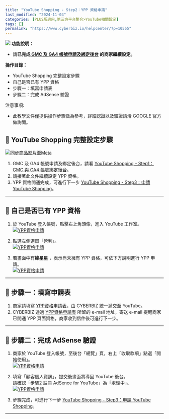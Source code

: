 ```yaml
---
title: "YouTube Shopping - Step2：YPP 資格申請"
last_modified: "2024-11-04"
categories: [PLUS版適用,第三方平台整合>YouTube相關設定]
tags: []
permalink: "https://www.cyberbiz.io/helpcenter/?p=10555"
---
```


![](https://www.cyberbiz.io/helpcenter/wp-content/uploads/PLUS版3.png)
**功能說明：**  

* 請**已完成[ GMC 及 GA4 帳號申請及綁定後台](https://www.cyberbiz.io/helpcenter/?p=10552) 的商家繼續設定。**

**操作目錄：**

* YouTube Shopping 完整設定步驟
* 自己是否已有 YPP 資格
* 步驟一：填寫申請表
* 步驟二：完成 AdSense 驗證

注意事項:  

* 此教學文件僅提供操作步驟做為參考，詳細認證以及驗證請洽 GOOGLE 官方做詢問。

## 📌 YouTube Shopping 完整設定步驟


[![同步商品影片至Meta](https://www.cyberbiz.io/support/wp-content/uploads/YouTube-Shopping設定說明02.png)](https://www.cyberbiz.io/support/wp-content/uploads/YouTube-Shopping設定說明02.png)

1. GMC 及 GA4 帳號申請及綁定後台，請看 [YouTube Shopping – Step1：GMC 與 GA4 帳號綁定後台](https://www.cyberbiz.io/helpcenter/?p=10552)。
2. 請接著此文件繼續設定 YPP 資格。
3. YPP 資格開通完成，可進行下一步 [YouTube Shopping - Step3：申請 YouTube Shopping](https://www.cyberbiz.io/helpcenter/?p=10556)。

* * *

## 📌 自己是否已有 YPP 資格



1. 於 YouTube 登入帳號，點擊右上角頭像，進入 YouTube 工作室。  
[![YPP資格申請](https://www.cyberbiz.io/support/wp-content/uploads/YPP資格申請01.png)](https://www.cyberbiz.io/support/wp-content/uploads/YPP資格申請01.png)



2. 點選左側選單「營利」。  
[![YPP資格申請](https://www.cyberbiz.io/support/wp-content/uploads/YPP資格申請02.png)](https://www.cyberbiz.io/support/wp-content/uploads/YPP資格申請02.png)

3. 若畫面中有**綠星星** ，表示尚未擁有 YPP 資格，可依下方說明進行 YPP 申請。  
[![YPP資格申請](https://www.cyberbiz.io/support/wp-content/uploads/YPP資格申請03.png)](https://www.cyberbiz.io/support/wp-content/uploads/YPP資格申請03.png)

* * *

## 📌 步驟一：填寫申請表



1. 商家請填寫 [ YPP資格申請表](https://docs.google.com/forms/d/e/1FAIpQLSe-0DHZDPQrmLIK76IUcQ-bJJrdLlBzmMejLI_4aLsGKl36lA/viewform)，由 CYBERBIZ 統一遞交至 YouTube。
2. CYBERBIZ 透過 [YPP資格申請表](https://docs.google.com/forms/d/e/1FAIpQLSe-0DHZDPQrmLIK76IUcQ-bJJrdLlBzmMejLI_4aLsGKl36lA/viewform) 所留的 e-mail 地址，寄送 e-mail 提醒商家已開通 YPP 頁面資格，商家收到信件後可進行下一步。

* * *

## 📌 步驟二：完成 AdSense 驗證



1. 商家於 YouTube 登入帳號，至後台「總覽」頁，右上「收取款項」點選「開始使用」。  
[![YPP資格申請](https://www.cyberbiz.io/support/wp-content/uploads/YPP資格申請04.png)](https://www.cyberbiz.io/support/wp-content/uploads/YPP資格申請04.png)

2. 填寫「顧客個人資訊」，提交後畫面將導回 YouTube 後台。  
請確認「步驟2 註冊 AdSence for YouTube」為「處理中」。  
[![YPP資格申請](https://www.cyberbiz.io/support/wp-content/uploads/YPP資格申請05.png)](https://www.cyberbiz.io/support/wp-content/uploads/YPP資格申請05.png)

3. 步驟完成，可進行下一步 [YouTube Shopping - Step3：申請 YouTube Shopping](https://www.cyberbiz.io/helpcenter/?p=10556)。

* * *

